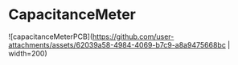 # CapacitanceMeter

![capacitanceMeterPCB](https://github.com/user-attachments/assets/62039a58-4984-4069-b7c9-a8a9475668bc | width=200)
